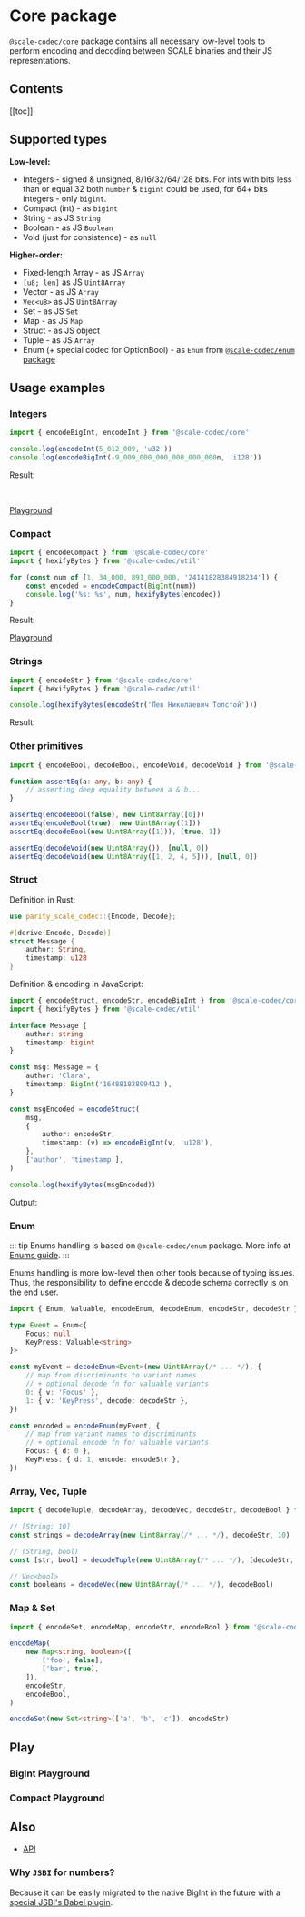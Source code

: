# Core package

`@scale-codec/core` package contains all necessary low-level tools to perform encoding and decoding between SCALE binaries and their JS representations.

## Contents

[[toc]]

## Supported types

**Low-level:**

-   Integers - signed & unsigned, 8/16/32/64/128 bits. For ints with bits less than or equal 32 both `number` & `bigint` could be used, for 64+ bits integers - only `bigint`.
-   Compact (int) - as `bigint`
-   String - as JS `String`
-   Boolean - as JS `Boolean`
-   Void (just for consistence) - as `null`

**Higher-order:**

-   Fixed-length Array - as JS `Array`
-   `[u8; len]` as JS `Uint8Array`
-   Vector - as JS `Array`
-   `Vec<u8>` as JS `Uint8Array`
-   Set - as JS `Set`
-   Map - as JS `Map`
-   Struct - as JS object
-   Tuple - as JS `Array`
-   Enum (+ special codec for OptionBool) - as `Enum` from [`@scale-codec/enum` package](./enum)

## Usage examples

<script setup>
import BigIntPlayground from './components/BigIntPlayground.vue'
import BigIntEncode from './components/BigIntEncode.vue'
import CompactPlayground from './components/CompactPlayground.vue'
import CompactEncode from './components/CompactEncode.vue'
import StrEncode from './components/StrEncode.vue'
import CoreStructResult from './components/CoreStructResult.vue'
</script>

### Integers

```ts
import { encodeBigInt, encodeInt } from '@scale-codec/core'

console.log(encodeInt(5_012_009, 'u32'))
console.log(encodeBigInt(-9_009_000_000_000_000_000n, 'i128'))
```

Result:

<BigIntEncode ty="u32" num="5012009" /><br>
<BigIntEncode ty="i128" num="-9009000000000000000" />

[Playground](#bigint-playground)

### Compact

```ts
import { encodeCompact } from '@scale-codec/core'
import { hexifyBytes } from '@scale-codec/util'

for (const num of [1, 34_000, 891_000_000, '24141828384918234']) {
    const encoded = encodeCompact(BigInt(num))
    console.log('%s: %s', num, hexifyBytes(encoded))
}
```

Result:

<p><template v-for="x in [1, 34_000, 891_000_000, '24141828384918234']">{{ x }}: <code><CompactEncode :num="String(x)" hex /></code><br></template></p>

[Playground](#compact-playground)

### Strings

```ts
import { encodeStr } from '@scale-codec/core'
import { hexifyBytes } from '@scale-codec/util'

console.log(hexifyBytes(encodeStr('Лев Николаевич Толстой')))
```

Result:

<code><StrEncode val="Лев Николаевич Толстой" /></code>

### Other primitives

```ts
import { encodeBool, decodeBool, encodeVoid, decodeVoid } from '@scale-codec/core'

function assertEq(a: any, b: any) {
    // asserting deep equality between a & b...
}

assertEq(encodeBool(false), new Uint8Array([0]))
assertEq(encodeBool(true), new Uint8Array([1]))
assertEq(decodeBool(new Uint8Array([1])), [true, 1])

assertEq(decodeVoid(new Uint8Array()), [null, 0])
assertEq(decodeVoid(new Uint8Array([1, 2, 4, 5])), [null, 0])
```

### Struct

Definition in Rust:

```rust
use parity_scale_codec::{Encode, Decode};

#[derive(Encode, Decode)]
struct Message {
    author: String,
    timestamp: u128
}
```

Definition & encoding in JavaScript:

```ts
import { encodeStruct, encodeStr, encodeBigInt } from '@scale-codec/core'
import { hexifyBytes } from '@scale-codec/util'

interface Message {
    author: string
    timestamp: bigint
}

const msg: Message = {
    author: 'Clara',
    timestamp: BigInt('16488182899412'),
}

const msgEncoded = encodeStruct(
    msg,
    {
        author: encodeStr,
        timestamp: (v) => encodeBigInt(v, 'u128'),
    },
    ['author', 'timestamp'],
)

console.log(hexifyBytes(msgEncoded))
```

Output:

<code><CoreStructResult /></code>

### Enum

::: tip
Enums handling is based on `@scale-codec/enum` package. More info at [Enums guide](./enum.md).
:::

Enums handling is more low-level then other tools because of typing issues. Thus, the responsibility to define encode & decode schema correctly is on the end user.

```ts
import { Enum, Valuable, encodeEnum, decodeEnum, encodeStr, decodeStr } from '@scale-codec/core'

type Event = Enum<{
    Focus: null
    KeyPress: Valuable<string>
}>

const myEvent = decodeEnum<Event>(new Uint8Array(/* ... */), {
    // map from discriminants to variant names
    // + optional decode fn for valuable variants
    0: { v: 'Focus' },
    1: { v: 'KeyPress', decode: decodeStr },
})

const encoded = encodeEnum(myEvent, {
    // map from variant names to discriminants
    // + optional encode fn for valuable variants
    Focus: { d: 0 },
    KeyPress: { d: 1, encode: encodeStr },
})
```

### Array, Vec, Tuple

```ts
import { decodeTuple, decodeArray, decodeVec, decodeStr, decodeBool } from '@scale-codec/core'

// [String; 10]
const strings = decodeArray(new Uint8Array(/* ... */), decodeStr, 10)

// (String, bool)
const [str, bool] = decodeTuple(new Uint8Array(/* ... */), [decodeStr, decodeBool])

// Vec<bool>
const booleans = decodeVec(new Uint8Array(/* ... */), decodeBool)
```

### Map & Set

```ts
import { encodeSet, encodeMap, encodeStr, encodeBool } from '@scale-codec/core'

encodeMap(
    new Map<string, boolean>([
        ['foo', false],
        ['bar', true],
    ]),
    encodeStr,
    encodeBool,
)

encodeSet(new Set<string>(['a', 'b', 'c']), encodeStr)
```

## Play

### BigInt Playground

<BigIntPlayground class="mt-4" />

### Compact Playground

<CompactPlayground class="mt-4" />

## Also

-   [API](../api/core)

### Why `JSBI` for numbers?

Because it can be easily migrated to the native BigInt in the future with a [special JSBI's Babel plugin](https://github.com/GoogleChromeLabs/babel-plugin-transform-jsbi-to-bigint).
